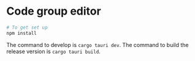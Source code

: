 # Code group editor

```bash
# To get set up
npm install
 ```

The command to develop is `cargo tauri dev`. The command to build the release version is `cargo tauri build`.
